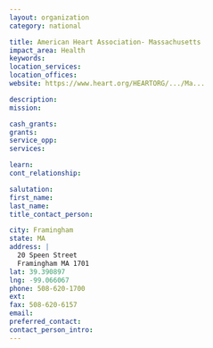 ```yaml
---
layout: organization
category: national

title: American Heart Association- Massachusetts
impact_area: Health
keywords: 
location_services: 
location_offices: 
website: https://www.heart.org/HEARTORG/.../Ma...‎

description: 
mission: 

cash_grants: 
grants: 
service_opp: 
services: 

learn: 
cont_relationship: 

salutation: 
first_name: 
last_name: 
title_contact_person: 

city: Framingham
state: MA
address: |
  20 Speen Street  
  Framingham MA 1701
lat: 39.390897
lng: -99.066067
phone: 508-620-1700
ext: 
fax: 508-620-6157
email: 
preferred_contact: 
contact_person_intro: 
---
```

